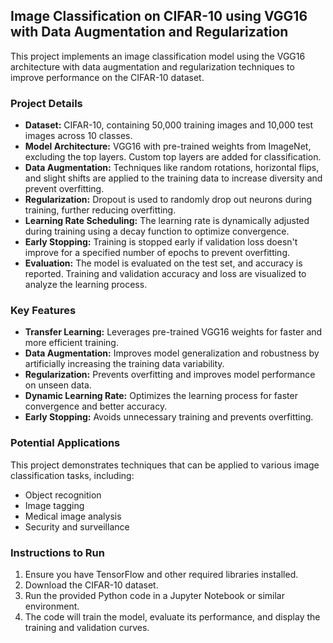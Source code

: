 ## Image Classification on CIFAR-10 using VGG16 with Data Augmentation and Regularization

This project implements an image classification model using the VGG16 architecture with data augmentation and regularization techniques to improve performance on the CIFAR-10 dataset.

### Project Details

* **Dataset:** CIFAR-10, containing 50,000 training images and 10,000 test images across 10 classes.
* **Model Architecture:** VGG16 with pre-trained weights from ImageNet, excluding the top layers. Custom top layers are added for classification.
* **Data Augmentation:** Techniques like random rotations, horizontal flips, and slight shifts are applied to the training data to increase diversity and prevent overfitting.
* **Regularization:** Dropout is used to randomly drop out neurons during training, further reducing overfitting.
* **Learning Rate Scheduling:** The learning rate is dynamically adjusted during training using a decay function to optimize convergence.
* **Early Stopping:** Training is stopped early if validation loss doesn't improve for a specified number of epochs to prevent overfitting.
* **Evaluation:** The model is evaluated on the test set, and accuracy is reported. Training and validation accuracy and loss are visualized to analyze the learning process.

### Key Features

* **Transfer Learning:** Leverages pre-trained VGG16 weights for faster and more efficient training.
* **Data Augmentation:** Improves model generalization and robustness by artificially increasing the training data variability.
* **Regularization:** Prevents overfitting and improves model performance on unseen data.
* **Dynamic Learning Rate:** Optimizes the learning process for faster convergence and better accuracy.
* **Early Stopping:** Avoids unnecessary training and prevents overfitting.

### Potential Applications

This project demonstrates techniques that can be applied to various image classification tasks, including:

* Object recognition
* Image tagging
* Medical image analysis
* Security and surveillance

### Instructions to Run

1. Ensure you have TensorFlow and other required libraries installed.
2. Download the CIFAR-10 dataset.
3. Run the provided Python code in a Jupyter Notebook or similar environment.
4. The code will train the model, evaluate its performance, and display the training and validation curves.
